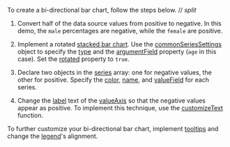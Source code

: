 To create a bi-directional bar chart, follow the steps below.
// _split_

1. Convert half of the data source values from positive to negative. In this demo, the `male` percentages are negative, while the `female` are positive.

2. Implement a rotated [stacked bar chart](/Demos/WidgetsGallery/Demo/Charts/StackedBar/jQuery/Light/). Use the [commonSeriesSettings](/Documentation/ApiReference/UI_Components/dxChart/Configuration/commonSeriesSettings/) object to specify the [type](/Documentation/ApiReference/UI_Components/dxChart/Configuration/commonSeriesSettings/#type) and the [argumentField](/Documentation/ApiReference/UI_Components/dxChart/Configuration/commonSeriesSettings/#argumentField) property (`age` in this case). Set the [rotated](/Documentation/ApiReference/UI_Components/dxChart/Configuration/#rotated) property to `true`.

3. Declare two objects in the [series](/Documentation/ApiReference/UI_Components/dxChart/Configuration/series/) array: one for negative values, the other for positive. Specify the [color](/Documentation/ApiReference/UI_Components/dxChart/Configuration/series/#color), [name](/Documentation/ApiReference/UI_Components/dxChart/Configuration/series/#name), and [valueField](/Documentation/ApiReference/UI_Components/dxChart/Configuration/series/#valueField) for each series.

4. Change the [label](/Documentation/ApiReference/UI_Components/dxChart/Configuration/valueAxis/label/) text of the [valueAxis](/Documentation/ApiReference/UI_Components/dxChart/Configuration/valueAxis/) so that the negative values appear as positive. To implement this technique, use the [customizeText](/Documentation/ApiReference/UI_Components/dxChart/Configuration/valueAxis/label/#customizeText) function.

To further customize your bi-directional bar chart, implement [tooltips](/Documentation/ApiReference/UI_Components/dxChart/Configuration/tooltip/) and change the [legend](/Documentation/ApiReference/UI_Components/dxChart/Configuration/legend/)'s alignment.
